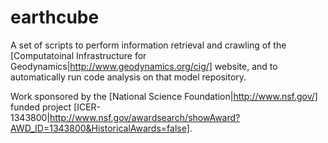 earthcube
=========
A set of scripts to perform information retrieval and crawling of the 
[Computatoinal Infrastructure for Geodynamics|http://www.geodynamics.org/cig/]
website, and to automatically run code analysis on that model repository.

Work sponsored by the [National Science Foundation|http://www.nsf.gov/] 
funded project [ICER-1343800|http://www.nsf.gov/awardsearch/showAward?AWD_ID=1343800&HistoricalAwards=false].

